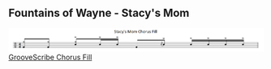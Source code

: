 ## Fountains of Wayne - Stacy's Mom
![img](<../../png/Stacy Mom Fill.PNG>)
[GrooveScribe Chorus Fill](https://gscribe.com/share/YK9PwPDytHziuAgQ7)